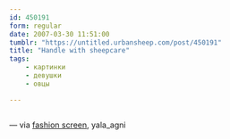 ```yaml
---
id: 450191
form: regular
date: 2007-03-30 11:51:00
tumblr: "https://untitled.urbansheep.com/post/450191"
title: "Handle with sheepcare"
tags:
    - картинки
    - девушки
    - овцы

---
```


<p><img src="http://2.bp.blogspot.com/-I2gyQr4f02E/T2F_ZxVk1NI/AAAAAAAASYE/gWSn_oc8k1Y/s1600/Bette_Franke-Inez_van_Lamsweerde-Vinoodh_Matadin.jpg" alt=""/></p>

<p>— via <a href="http://community.livejournal.com/fashion_screen/46606.html">fashion screen</a>, yala_agni</p>

